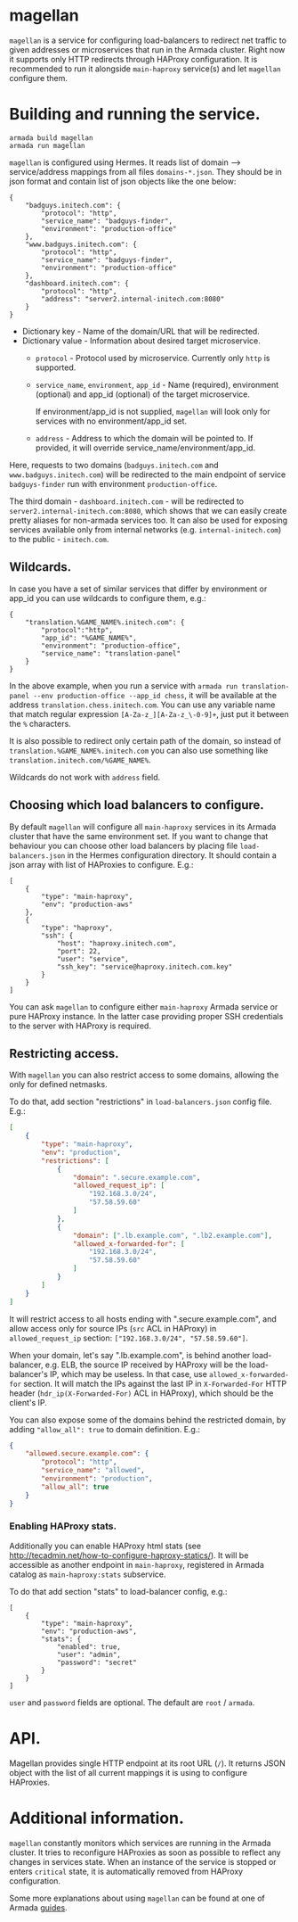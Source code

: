 # magellan

`magellan` is a service for configuring load-balancers to redirect net traffic to given addresses or microservices
that run in the Armada cluster.
Right now it supports only HTTP redirects through HAProxy configuration. It is recommended to run it alongside
`main-haproxy` service(s) and let `magellan` configure them.


# Building and running the service.

    armada build magellan
    armada run magellan

`magellan` is configured using Hermes.
It reads list of domain --> service/address mappings from all files `domains-*.json`. They should be in json format
and contain list of json objects like the one below:

    {
        "badguys.initech.com": {
            "protocol": "http",
            "service_name": "badguys-finder",
            "environment": "production-office"
        },
        "www.badguys.initech.com": {
            "protocol": "http",
            "service_name": "badguys-finder",
            "environment": "production-office"
        },
        "dashboard.initech.com": {
            "protocol": "http",
            "address": "server2.internal-initech.com:8080"
        }
    }

* Dictionary key - Name of the domain/URL that will be redirected.
* Dictionary value - Information about desired target microservice.
    * `protocol` - Protocol used by microservice. Currently only `http` is supported.
    * `service_name`, `environment`, `app_id` - Name (required), environment (optional) and app_id (optional) of the target microservice.

        If environment/app_id is not supplied, `magellan` will look only for services with no environment/app_id set.

    * `address` - Address to which the domain will be pointed to. If provided, it will override service_name/environment/app_id.

Here, requests to two domains (`badguys.initech.com` and `www.badguys.initech.com`) will be redirected to the main endpoint
of service `badguys-finder` run with environment `production-office`.

The third domain - `dashboard.initech.com` - will be redirected to `server2.internal-initech.com:8080`, which shows
that we can easily create pretty aliases for non-armada services too.
It can also be used for exposing services available only from internal networks (e.g. `internal-initech.com`) to
the public - `initech.com`.

## Wildcards.

In case you have a set of similar services that differ by environment or app_id you can use wildcards to configure them,
e.g.:

    {
        "translation.%GAME_NAME%.initech.com": {
            "protocol":"http",
            "app_id": "%GAME_NAME%",
            "environment": "production-office",
            "service_name": "translation-panel"
        }
    }

In the above example, when you run a service with `armada run translation-panel --env production-office --app_id chess`,
it will be available at the address `translation.chess.initech.com`.
You can use any variable name that match regular expression `[A-Za-z_][A-Za-z_\-0-9]+`,
just put it between the `%` characters.

It is also possible to redirect only certain path of the domain, so instead of `translation.%GAME_NAME%.initech.com`
you can also use something like `translation.initech.com/%GAME_NAME%`.

Wildcards do not work with `address` field.

## Choosing which load balancers to configure.

By default `magellan` will configure all `main-haproxy` services in its Armada cluster that have the same
environment set.
If you want to change that behaviour you can choose other load balancers by placing file `load-balancers.json` in the Hermes
configuration directory. It should contain a json array with list of HAProxies to configure. E.g.:

    [
        {
            "type": "main-haproxy",
            "env": "production-aws"
        },
        {
            "type": "haproxy",
            "ssh": {
                "host": "haproxy.initech.com",
                "port": 22,
                "user": "service",
                "ssh_key": "service@haproxy.initech.com.key"
            }
        }
    ]

You can ask `magellan` to configure either `main-haproxy` Armada service or pure HAProxy instance. In the latter case
providing proper SSH credentials to the server with HAProxy is required.

## Restricting access.

With `magellan` you can also restrict access to some domains, allowing the only for defined netmasks.

To do that, add section "restrictions" in `load-balancers.json` config file. E.g.:
```json
[
    {
        "type": "main-haproxy",
        "env": "production",
        "restrictions": [
            {
                "domain": ".secure.example.com",
                "allowed_request_ip": [
                    "192.168.3.0/24",
                    "57.58.59.60"
                ]
            },
            {
                "domain": [".lb.example.com", ".lb2.example.com"],
                "allowed_x-forwarded-for": [
                    "192.168.3.0/24",
                    "57.58.59.60"
                ]
            }
        ]
    }
]
```

It will restrict access to all hosts ending with ".secure.example.com", and allow access only for source IPs
(`src` ACL in HAProxy) in `allowed_request_ip` section: `["192.168.3.0/24", "57.58.59.60"]`.

When your domain, let's say ".lb.example.com", is behind another load-balancer, e.g. ELB, the source IP received by
HAProxy will be the load-balancer's IP, which may be useless. In that case, use `allowed_x-forwarded-for` section. It
will match the IPs against the last IP in `X-Forwarded-For` HTTP header (`hdr_ip(X-Forwarded-For)` ACL in HAProxy),
which should be the client's IP.

You can also expose some of the domains behind the restricted domain, by adding `"allow_all": true` to domain
definition. E.g.:
```json
{
    "allowed.secure.example.com": {
        "protocol": "http",
        "service_name": "allowed",
        "environment": "production",
        "allow_all": true
    }
}
```

### Enabling HAProxy stats.

Additionally you can enable HAProxy html stats (see http://tecadmin.net/how-to-configure-haproxy-statics/). It will be
accessible as another endpoint in `main-haproxy`, registered in Armada catalog as `main-haproxy:stats` subservice.

To do that add section "stats" to load-balancer config, e.g.:

    [
        {
            "type": "main-haproxy",
            "env": "production-aws",
            "stats": {
                "enabled": true,
                "user": "admin",
                "password": "secret"
            }
        }
    ]

`user` and `password` fields are optional. The default are `root` / `armada`.

# API.

Magellan provides single HTTP endpoint at its root URL (`/`).
It returns JSON object with the list of all current mappings it is using to configure HAProxies.



# Additional information.

`magellan` constantly monitors which services are running in the Armada cluster. It tries to reconfigure HAProxies as
soon as possible to reflect any changes in services state. When an instance of the service is stopped
or enters `critical` state, it is automatically removed from HAProxy configuration.


Some more explanations about using `magellan` can be found at one of Armada
[guides](http://armada.sh/doc/guide-new-service-service-discovery.html).
